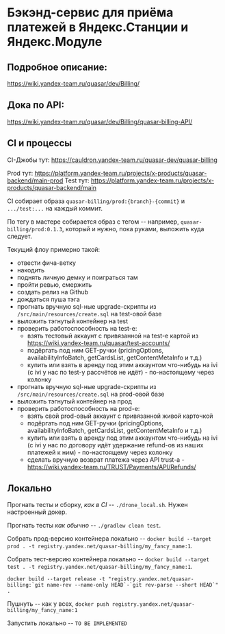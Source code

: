 # Бэкэнд-сервис для приёма платежей в Яндекс.Станции и Яндекс.Модуле

## Подробное описание:
https://wiki.yandex-team.ru/quasar/dev/Billing/

## Дока по API:
https://wiki.yandex-team.ru/quasar/dev/Billing/quasar-billing-API/

## CI и процессы

CI-Джобы тут: https://cauldron.yandex-team.ru/quasar-dev/quasar-billing

Prod тут: https://platform.yandex-team.ru/projects/x-products/quasar-backend/main-prod
Test тут: https://platform.yandex-team.ru/projects/x-products/quasar-backend/main

CI собирает образа `quasar-billing/prod:{branch}-{commit}` и `.../test:...` на каждый коммит.

По тегу в мастере собирается образ с тегом -- например, `quasar-billing/prod:0.1.3`, который и нужно, пока руками, выложить куда следует.

Текущий флоу примерно такой:
* отвести фича-ветку
* накодить
* поднять личную демку и поиграться там
* пройти ревью, смержить
* создать релиз на Github
* дождаться пуша тэга
* прогнать вручную sql-ные upgrade-скрипты из `/src/main/resources/create.sql` на test-овой базе
* выложить тэгнутый контейнер на test
* проверить работоспособность на test-е:
    * взять тестовый аккаунт с привязанной на test-е картой из https://wiki.yandex-team.ru/quasar/test-accounts/
    * подёргать под ним GET-ручки (pricingOptions, availabilityInfoBatch, getCardsList, getContentMetaInfo и т.д.)
    * купить или взять в аренду под этим аккаунтом что-нибудь на ivi (с ivi у нас по test-у рассчётов не идёт) -
      по-настоящему через колонку
* прогнать вручную sql-ные upgrade-скрипты из `/src/main/resources/create.sql` на prod-овой базе
* выложить тэгнутый контейнер на прод
* проверить работоспособность на prod-е:
  * взять свой prod-овый аккаунт с привязанной живой карточкой
  * подёргать под ним GET-ручки (pricingOptions, availabilityInfoBatch, getCardsList, getContentMetaInfo и т.д.)
  * купить или взять в аренду под этим аккаунтом что-нибудь на ivi (с ivi у нас по договору идёт удержание refund-ов из наших платежей к ним) - по-настоящему через колонку
  * сделать вручную возврат платежа через API trust-а - https://wiki.yandex-team.ru/TRUST/Payments/API/Refunds/


## Локально

Прогнать тесты и сборку, *как в CI* -- `./drone_local.sh`. Нужен настроенный докер.

Прогнать тесты *как обычно* -- `./gradlew clean test`.

Собрать прод-версию контейнера локально -- `docker build --target prod . -t registry.yandex.net/quasar-billing/my_fancy_name:1`.

Собрать тест-версию контейнера локально -- `docker build --target test . -t registry.yandex.net/quasar-billing/my_fancy_name:1`.

```docker build --target release -t "registry.yandex.net/quasar-billing:`git name-rev --name-only HEAD`-`git rev-parse --short HEAD`" .```

Пушнуть -- как у всех, `docker push registry.yandex.net/quasar-billing/my_fancy_name:1`

Запустить локально -- `TO BE IMPLEMENTED`
